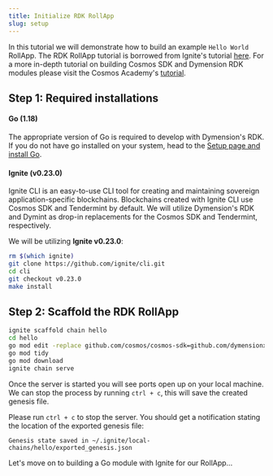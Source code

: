 ```yaml
---
title: Initialize RDK RollApp
slug: setup
---
```


In this tutorial we will demonstrate how to build an example `Hello World` RollApp. The RDK RollApp tutorial is borrowed from Ignite's tutorial [here](https://docs.ignite.com/guide/hello). For a more in-depth tutorial on building Cosmos SDK and Dymension RDK modules please visit the Cosmos Academy's [tutorial](https://tutorials.cosmos.network/hands-on-exercise/1-ignite-cli/3-stored-game.html).

## Step 1: Required installations

#### <b>Go (1.18)</b>

The appropriate version of Go is required to develop with Dymension's RDK. If you do not have go installed on your system, head to the [Setup page and install Go](/docs/develop/get-started/setup.mdx).

#### <b>Ignite (v0.23.0)</b>

Ignite CLI is an easy-to-use CLI tool for creating and maintaining sovereign application-specific blockchains. Blockchains created with Ignite CLI use Cosmos SDK and Tendermint by default. We will utilize Dymension's RDK and Dymint as drop-in replacements for the Cosmos SDK and Tendermint, respectively.

We will be utilizing <b>Ignite v0.23.0</b>:

```bash
rm $(which ignite)
git clone https://github.com/ignite/cli.git
cd cli
git checkout v0.23.0
make install
```

## Step 2: Scaffold the RDK RollApp

```bash
ignite scaffold chain hello
cd hello
go mod edit -replace github.com/cosmos/cosmos-sdk=github.com/dymensionxyz/rdk@v0.1.2-alpha
go mod tidy
go mod download
ignite chain serve
```

Once the server is started you will see ports open up on your local machine. We can stop the process by running `ctrl + c`, this will save the created genesis file.

Please run `ctrl + c` to stop the server. You should get a notification stating the location of the exported genesis file:

```
Genesis state saved in ~/.ignite/local-chains/hello/exported_genesis.json
```

Let's move on to building a Go module with Ignite for our RollApp...

